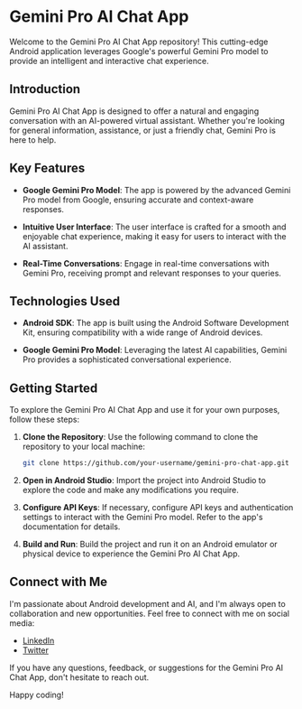 # Gemini Pro AI Chat App

Welcome to the Gemini Pro AI Chat App repository! This cutting-edge Android application leverages Google's powerful Gemini Pro model to provide an intelligent and interactive chat experience.

## Introduction

Gemini Pro AI Chat App is designed to offer a natural and engaging conversation with an AI-powered virtual assistant. Whether you're looking for general information, assistance, or just a friendly chat, Gemini Pro is here to help.

## Key Features

- **Google Gemini Pro Model**: The app is powered by the advanced Gemini Pro model from Google, ensuring accurate and context-aware responses.

- **Intuitive User Interface**: The user interface is crafted for a smooth and enjoyable chat experience, making it easy for users to interact with the AI assistant.

- **Real-Time Conversations**: Engage in real-time conversations with Gemini Pro, receiving prompt and relevant responses to your queries.

## Technologies Used

- **Android SDK**: The app is built using the Android Software Development Kit, ensuring compatibility with a wide range of Android devices.

- **Google Gemini Pro Model**: Leveraging the latest AI capabilities, Gemini Pro provides a sophisticated conversational experience.

## Getting Started

To explore the Gemini Pro AI Chat App and use it for your own purposes, follow these steps:

1. **Clone the Repository**: Use the following command to clone the repository to your local machine:

    ```bash
    git clone https://github.com/your-username/gemini-pro-chat-app.git
    ```

2. **Open in Android Studio**: Import the project into Android Studio to explore the code and make any modifications you require.

3. **Configure API Keys**: If necessary, configure API keys and authentication settings to interact with the Gemini Pro model. Refer to the app's documentation for details.

4. **Build and Run**: Build the project and run it on an Android emulator or physical device to experience the Gemini Pro AI Chat App.

## Connect with Me

I'm passionate about Android development and AI, and I'm always open to collaboration and new opportunities. Feel free to connect with me on social media:

- [LinkedIn](https://www.linkedin.com/in/yourname/)
- [Twitter](https://twitter.com/yourtwitterhandle/)

If you have any questions, feedback, or suggestions for the Gemini Pro AI Chat App, don't hesitate to reach out.

Happy coding!
